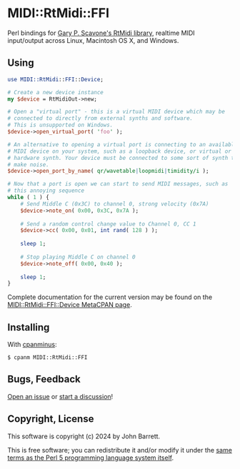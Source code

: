 # MIDI::RtMidi::FFI

Perl bindings for [Gary P. Scavone's RtMidi library](https://www.music.mcgill.ca/~gary/rtmidi/), realtime MIDI input/output across Linux, Macintosh OS X, and Windows.

## Using

```perl
use MIDI::RtMidi::FFI::Device;

# Create a new device instance
my $device = RtMidiOut->new;

# Open a "virtual port" - this is a virtual MIDI device which may be
# connected to directly from external synths and software.
# This is unsupported on Windows.
$device->open_virtual_port( 'foo' );

# An alternative to opening a virtual port is connecting to an available
# MIDI device on your system, such as a loopback device, or virtual or
# hardware synth. Your device must be connected to some sort of synth to
# make noise.
$device->open_port_by_name( qr/wavetable|loopmidi|timidity/i );

# Now that a port is open we can start to send MIDI messages, such as
# this annoying sequence
while ( 1 ) {
    # Send Middle C (0x3C) to channel 0, strong velocity (0x7A)
    $device->note_on( 0x00, 0x3C, 0x7A );
    
    # Send a random control change value to Channel 0, CC 1
    $device->cc( 0x00, 0x01, int rand( 128 ) );
    
    sleep 1;
    
    # Stop playing Middle C on channel 0
    $device->note_off( 0x00, 0x40 );
    
    sleep 1;
}
```

Complete documentation for the current version may be found on the [MIDI::RtMidi::FFI::Device MetaCPAN page](https://metacpan.org/pod/MIDI::RtMidi::FFI::Device).

## Installing

With [cpanminus](https://metacpan.org/pod/App::cpanminus):

```
$ cpanm MIDI::RtMidi::FFI
```

## Bugs, Feedback

[Open an issue](https://github.com/jbarrett/MIDI-RtMidi-FFI/issues)
or [start a discussion](https://github.com/jbarrett/MIDI-RtMidi-FFI/discussions)!

## Copyright, License

This software is copyright (c) 2024 by John Barrett.

This is free software; you can redistribute it and/or modify it under the
[same terms as the Perl 5 programming language system itself](https://dev.perl.org/licenses/).
